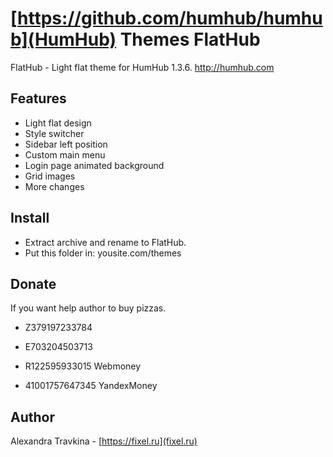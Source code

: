 # [https://github.com/humhub/humhub](HumHub) Themes FlatHub
FlatHub - Light flat theme for HumHub 1.3.6. http://humhub.com

## Features
- Light flat design
- Style switcher
- Sidebar left position
- Custom main menu
- Login page animated background
- Grid images
- More changes

## Install
- Extract archive and rename to FlatHub.
- Put this folder in: yousite.com/themes

## Donate
If you want help author to buy pizzas.

- Z379197233784
- E703204503713
- R122595933015
Webmoney

- 41001757647345
YandexMoney

## Author
Alexandra Travkina - [https://fixel.ru](fixel.ru)
